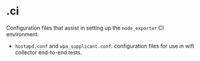 .ci
===

Configuration files that assist in setting up the `node_exporter` CI environment.

- `hostapd.conf` and `wpa_supplicant.conf`: configuration files for use in wifi
collector end-to-end tests.
